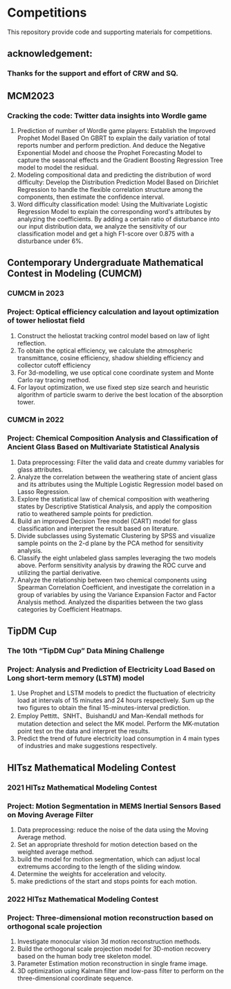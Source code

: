 # Competitions
This repository provide code and supporting materials for competitions. 



## acknowledgement: 
### Thanks for the support and effort of CRW and SQ. 

## MCM2023
### Cracking the code: Twitter data insights into Wordle game 

1.	Prediction of number of Wordle game players: Establish the Improved Prophet Model Based On GBRT to explain the daily variation of total reports number and perform prediction. And deduce the Negative Exponential Model and choose the Prophet Forecasting Model to capture the seasonal effects and the Gradient Boosting Regression Tree model to model the residual.
2.	Modeling compositional data and predicting the distribution of word difficulty: Develop the Distribution Prediction Model Based on Dirichlet Regression to handle the flexible correlation structure among the components, then estimate the confidence interval.
3.	Word difficulty classification model: Using the Multivariate Logistic Regression Model to explain the corresponding word's attributes by analyzing the coefficients. By adding a certain ratio of disturbance into our input distribution data, we analyze the sensitivity of our classification model and get a high F1-score over 0.875 with a disturbance under 6%.


## Contemporary Undergraduate Mathematical Contest in Modeling (CUMCM)
### CUMCM in 2023
### Project:  Optical efficiency calculation and layout optimization of tower heliostat field

1.	Construct the heliostat tracking control model based on law of light reflection.
2. To obtain the optical efficiency, we calculate the atmospheric transmittance, cosine efficiency, shadow shielding efficiency and collector cutoff efficiency
3. For 3d-modelling, we use optical cone coordinate system and Monte Carlo ray tracing method. 
4. For layout optimization, we use fixed step size search and heuristic algorithm of particle swarm to derive the best location of the absorption tower.

### CUMCM in 2022
### Project: Chemical Composition Analysis and Classification of Ancient Glass Based on Multivariate Statistical Analysis 

1.	Data preprocessing: Filter the valid data and create dummy variables for glass attributes.
2.	Analyze the correlation between the weathering state of ancient glass and its attributes using the Multiple Logistic Regression model based on Lasso Regression.
3.	Explore the statistical law of chemical composition with weathering states by Descriptive Statistical Analysis, and apply the composition ratio to weathered sample points for prediction.
4.	Build an improved Decision Tree model (CART) model for glass classification and interpret the result based on literature.
5. Divide subclasses using Systematic Clustering by SPSS and visualize sample points on the 2-d plane by the PCA method for sensitivity analysis.
6. Classify the eight unlabeled glass samples leveraging the two models above. Perform sensitivity analysis by drawing the ROC curve and utilizing the partial derivative. 
7. Analyze the relationship between two chemical components using Spearman Correlation Coefficient, and investigate the correlation in a group of variables by using the Variance Expansion Factor and Factor Analysis method. Analyzed the disparities between the two glass categories by Coefficient Heatmaps. 





## TipDM Cup
### The 10th  “TipDM Cup” Data Mining Challenge	
### Project: Analysis and Prediction of Electricity Load Based on Long short-term memory (LSTM) model

1. Use Prophet and LSTM models to predict the fluctuation of electricity load at intervals of 15 minutes and 24 hours respectively. Sum up the two figures to obtain the final 15-minutes-interval prediction.
2. Employ Pettitt、SNHT、BuishandU and Man-Kendall methods for mutation detection and select the MK model. Perform the MK-mutation point test on the data and interpret the results.
3. Predict the trend of future electricity load consumption in 4 main types of industries and make suggestions respectively.


## HITsz Mathematical Modeling Contest 	
### 2021 HITsz Mathematical Modeling Contest
### Project: Motion Segmentation in MEMS Inertial Sensors Based on Moving Average Filter


1. Data preprocessing: reduce the noise of the data using the Moving Average method.
2. Set an appropriate threshold for motion detection based on the weighted average method.
3. build the model for motion segmentation, which can adjust local extremums according to the length of the sliding window.
4. Determine the weights for acceleration and velocity. 
5. make predictions of the start and stops points for each motion.

### 2022 HITsz Mathematical Modeling Contest
### Project: Three-dimensional motion reconstruction based on orthogonal scale projection

1. Investigate monocular vision 3d motion reconstruction methods.
2. Build the orthogonal scale projection model for 3D-motion recovery based on the human body tree skeleton model.
3. 	Parameter Estimation motion reconstruction in single frame image.
4. 3D optimization using Kalman filter and low-pass filter to perform on the three-dimensional coordinate sequence. 

